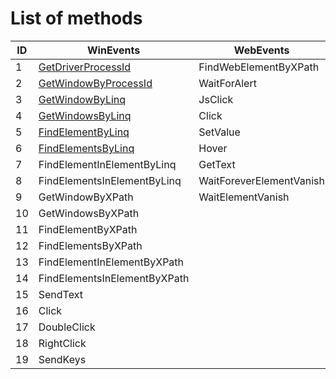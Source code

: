 # List of methods

ID | WinEvents | WebEvents | Initializers | Helpers |
--- | --- | --- | --- |--- 
1  |  [GetDriverProcessId](https://github.com/ALaurian/Flanium/blob/main/Documentation/GetDriverProcessId.md)  |  FindWebElementByXPath  |  InitializeService  |  OpenSapSession
2  |  [GetWindowByProcessId](https://github.com/ALaurian/Flanium/blob/main/Documentation/GetWindowByProcessId.md)  |  WaitForAlert  |  InitializeChrome  |  FolderContainsFiles
3  |  [GetWindowByLinq](https://github.com/ALaurian/Flanium/blob/main/Documentation/GetWindowByLinq.md)  |  JsClick  |    |  DeleteDuplicateFiles
4  |  [GetWindowsByLinq](https://github.com/ALaurian/Flanium/blob/main/Documentation/GetWindowsByLinq.md)  |  Click  |    |  CreateFolder
5  |  [FindElementByLinq](https://github.com/ALaurian/Flanium/blob/main/Documentation/FindElementByLinq.md)  |  SetValue  |    |  DeleteFolder
6  |  [FindElementsByLinq](https://github.com/ALaurian/Flanium/blob/main/Documentation/FindElementsByLinq.md)  |  Hover  |    |  ArchiveFolder
7  |  FindElementInElementByLinq  |  GetText  |    |  DeleteFile
8  |  FindElementsInElementByLinq  |  WaitForeverElementVanish  |    |  MoveFile
9  |  GetWindowByXPath  |  WaitElementVanish  |    |  MoveFiles
10  |  GetWindowsByXPath  |    |    |  ExcelToDataTable
11  |  FindElementByXPath  |    |    |  Highlight
12  |  FindElementsByXPath  |    |    |  HandleDownloads
13  |  FindElementInElementByXPath  |    |    |  CloseTab
14  |  FindElementsInElementByXPath  |    |    |  SendEmail
15  |  SendText  |    |    |  
16  |  Click   |    |    |  
17  |  DoubleClick   |    |    |  
18  |  RightClick   |    |    |  
19  |  SendKeys   |    |    |  
